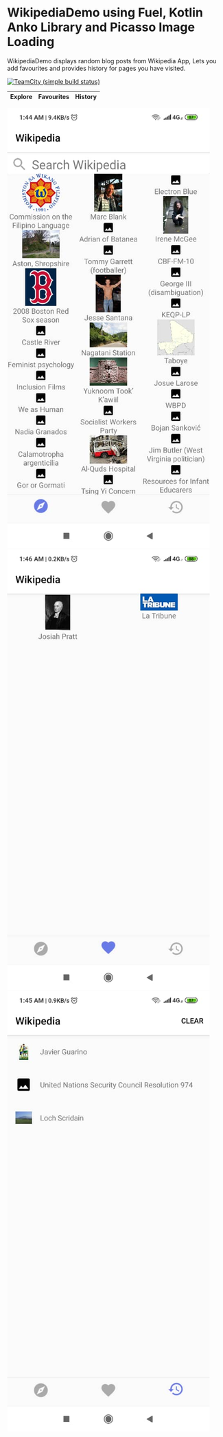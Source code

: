 # WikipediaDemo using Fuel, Kotlin Anko Library and Picasso Image Loading  

WikipediaDemo displays random blog posts from Wikipedia App, Lets you
add favourites and provides history for pages you have visited.

[![TeamCity (simple build status)](https://img.shields.io/teamcity/http/teamcity.jetbrains.com/s/ProjectsWrittenInKotlin_Anko.svg)](https://teamcity.jetbrains.com/viewType.html?buildTypeId=ProjectsWrittenInKotlin_Anko&tab=buildTypeStatusDiv)

Explore | Favourites | History 
-------- | -------- | ------

![Explore ](https://raw.githubusercontent.com/iamAbayomi/WikipediaDemo/master/images/ExplorePage.jpeg)
![Favourites](https://raw.githubusercontent.com/iamAbayomi/WikipediaDemo/master/images/Favourites.jpeg)
![History](https://raw.githubusercontent.com/iamAbayomi/WikipediaDemo/master/images/History.jpeg)

